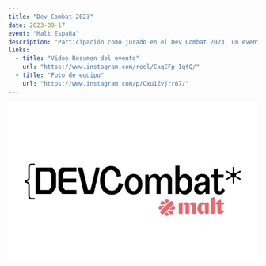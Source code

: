 ```yaml
---
title: "Dev Combat 2023"
date: 2023-09-17
event: "Malt España"
description: "Participación como jurado en el Dev Combat 2023, un evento de programación competitiva organizado por Malt España"
links:
  - title: "Video Resumen del evento"
    url: "https://www.instagram.com/reel/CxqEFp_IqtQ/"
  - title: "Foto de equipo"
    url: "https://www.instagram.com/p/Cxu1Zvjrr67/"
---
```


![Dev Combat 2023 - Malt España](../../assets/talks/malt-dev-combat/main.png)
